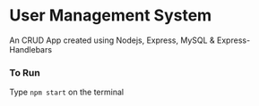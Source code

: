 # User Management System 
An CRUD App created using Nodejs, Express, MySQL & Express-Handlebars

### To Run
Type `npm start` on the terminal

